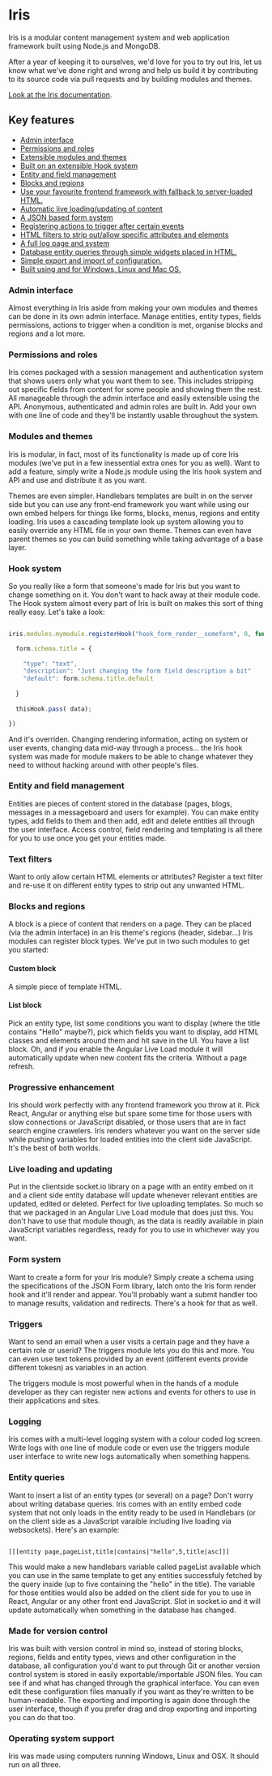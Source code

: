# Iris

Iris is a modular content management system and web application framework built using Node.js and MongoDB. 

After a year of keeping it to ourselves, we'd love for you to try out Iris, let us know what we've done right and wrong and help us build it by contributing to its source code via pull requests and by building modules and themes.

[Look at the Iris documentation](https://github.com/CityWebConsultants/Iris/wiki).

## Key features

* [Admin interface](#admin-interface)
* [Permissions and roles](#permissions-and-roles)
* [Extensible modules and themes](#modules-and-themes)
* [Built on an extensible Hook system](#hook-system)
* [Entity and field management](#entity-and-field-management)
* [Blocks and regions](#blocks-and-regions)
* [Use your favourite frontend framework with fallback to server-loaded HTML.](#progressive-enhancement)
* [Automatic live loading/updating of content](#live-loading-and-updating)
* [A JSON based form system](#form-system)
* [Registering actions to trigger after certain events](#triggers)
* [HTML filters to strip out/allow specific attributes and elements](#text-filters)
* [A full log page and system](#logging)
* [Database entity queries through simple widgets placed in HTML.](#entity-queries)
* [Simple export and import of configuration.](#made-for-version-control)
* [Built using and for Windows, Linux and Mac OS.](#operating-system-support)

### Admin interface

Almost everything in Iris aside from making your own modules and themes can be done in its own admin interface. Manage entities, entity types, fields permissions, actions to trigger when a condition is met, organise blocks and regions and a lot more.

### Permissions and roles

Iris comes packaged with a session management and authentication system that shows users only what you want them to see. This includes stripping out specific fields from content for some people and showing them the rest. All manageable through the admin interface and easily extensible using the API. Anonymous, authenticated and admin roles are built in. Add your own with one line of code and they'll be instantly usable throughout the system.

### Modules and themes

Iris is modular, in fact, most of its functionality is made up of core Iris modules (we've put in a few inessential extra ones for you as well). Want to add a feature, simply write a Node.js module using the Iris hook system and API and use and distribute it as you want.

Themes are even simpler.  Handlebars templates are built in on the server side but you can use any front-end framework you want while using our own embed helpers for things like forms, blocks, menus, regions and entity loading. Iris uses a cascading template look up system allowing you to easily override any HTML file in your own theme. Themes can even have parent themes so you can build something while taking advantage of a base layer.

### Hook system

So you really like a form that someone's made for Iris but you want to change something on it. You don't want to hack away at their module code. The Hook system almost every part of Iris is built on makes this sort of thing really easy. Let's take a look:

``` JavaScript

iris.modules.mymodule.registerHook("hook_form_render__someform", 0, function(thisHook, form){

  form.schema.title = {
  
    "type": "text",
    "description": "Just changing the form field description a bit"
    "default": form.schema.title.default
  
  }
  
  thisHook.pass( data);

})

```

And it's overriden. Changing rendering information, acting on system or user events, changing data mid-way through a process... the Iris hook system was made for module makers to be able to change whatever they need to without hacking around with other people's files.

### Entity and field management

Entities are pieces of content stored in the database (pages, blogs, messages in a messageboard and users for example). You can make entity types, add fields to them and then add, edit and delete entities all through the user interface. Access control, field rendering and templating is all there for you to use  once you get your entities made.

### Text filters

Want to only allow certain HTML elements or attributes? Register a text filter and re-use it on different entity types to strip out any unwanted HTML.

### Blocks and regions

A block is a piece of content that renders on a page. They can be placed (via the admin interface) in an Iris theme's regions (header, sidebar...) Iris modules can register block types. We've put in two such modules to get you started:

#### Custom block

A simple piece of template HTML.

#### List block

Pick an entity type, list some conditions you want to display (where the title contains "Hello" maybe?), pick which fields you want to display, add HTML classes and elements around them and hit save in the UI. You have a list block. Oh, and if you enable the Angular Live Load module it will automatically update when new content fits the criteria. Without a page refresh.

### Progressive enhancement

Iris should work perfectly with any frontend framework you throw at it. Pick React, Angular or anything else but spare some time for those users with slow connections or JavaScript disabled, or those users that are in fact search engine crawelers. Iris renders whatever you want on the server side while pushing variables for loaded entities into the client side JavaScript. It's the best of both worlds.

### Live loading and updating

Put in the clientside socket.io library on a page with an entity embed on it and a client side entity database will update whenever relevant entities are updated, edited or deleted. Perfect for live uploading templates. So much so that we packaged in an Angular Live Load module that does just this. You don't have to use that module though, as the data is readily available in plain JavaScript variables regardless, ready for you to use in whichever way you want.

### Form system

Want to create a form for your Iris module? Simply create a schema using the specifications of the JSON Form library, latch onto the Iris form render hook and it'll render and appear. You'll probably want a submit handler too to manage results, validation and redirects. There's a hook for that as well.

### Triggers

Want to send an email when a user visits a certain page and they have a certain role or userid? The triggers module lets you do this and more. You can even use text tokens provided by an event (different events provide different tokesn) as variables in an action.

The triggers module is most powerful when in the hands of a module developer as they can register new actions and events for others to use in their applications and sites. 

### Logging

Iris comes with a multi-level logging system with a colour coded log screen. Write logs with one line of module code or even use the triggers module user interface to write new logs automatically when something happens.

### Entity queries

Want to insert a list of an entity types (or several) on a page? Don't worry about writing database queries. Iris comes with an entity embed code system that not only loads in the entity ready to be used in Handlebars (or on the client side as a JavaScript varaible including live loading via websockets). Here's an example:

```

[[[entity page,pageList,title|contains|"hello",5,title|asc]]]

```
This would make a new handlebars variable called pageList available which you can use in the same template to get any entities successfuly fetched by the query inside (up to five containing the "hello" in the title). The variable for those entities would also be added on the client side for you to use in React, Angular or any other front end JavaScript. Slot in socket.io and it will update automatically when something in the database has changed.

### Made for version control

Iris was built with version control in mind so, instead of storing blocks, regions, fields and entity types, views and other configuration in the database, all configuration you'd want to put through Git or another version control system is stored in easily exportable/importable JSON files. You can see if and what has changed through the graphical interface. You can even edit these configuration files manually if you want as they're written to be human-readable. The exporting and importing is again done through the user interface, though if you prefer drag and drop exporting and importing you can do that too.

### Operating system support

Iris was made using computers running Windows, Linux and OSX. It should run on all three.

